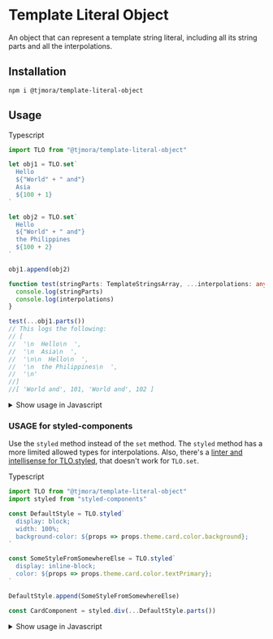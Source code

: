 # Template Literal Object

An object that can represent a template string literal, including all its string parts and 
all the interpolations.

## Installation

`npm i @tjmora/template-literal-object`

## Usage

Typescript

```typescript
import TLO from "@tjmora/template-literal-object"

let obj1 = TLO.set`
  Hello
  ${"World" + " and"}
  Asia
  ${100 + 1}
`

let obj2 = TLO.set`
  Hello
  ${"World" + " and"}
  the Philippines
  ${100 + 2}
`

obj1.append(obj2)

function test(stringParts: TemplateStringsArray, ...interpolations: any[]) {
  console.log(stringParts)
  console.log(interpolations)
}

test(...obj1.parts())
// This logs the following:
// [
//  '\n  Hello\n  ',
//  '\n  Asia\n  ',
//  '\n\n  Hello\n  ',
//  '\n  the Philippines\n  ',
//  '\n'
//]
//[ 'World and', 101, 'World and', 102 ]
```

<details>
<summary>Show usage in Javascript</summary>

```javascript
const TLO = require("@tjmora/template-literal-object").default;

let obj1 = TLO.set`
  Hello
  ${"World" + " and"}
  Asia
  ${100 + 1}
`;

let obj2 = TLO.set`
  Hello
  ${"World" + " and"}
  the Philippines
  ${100 + 2}
`;

obj1.append(obj2);

function test(stringParts, ...interpolations) {
  console.log(stringParts);
  console.log(interpolations);
}

test(...obj1.parts());
```

</details>

### USAGE for styled-components

Use the `styled` method instead of the `set` method. The `styled` method has a more 
limited allowed types for interpolations. Also, there's a 
[linter and intellisense for TLO.styled](https://marketplace.visualstudio.com/items?itemName=tjmora.vscode-tlo-styled), 
that doesn't work for `TLO.set`.

Typescript

```typescript
import TLO from "@tjmora/template-literal-object"
import styled from "styled-components"

const DefaultStyle = TLO.styled`
  display: block;
  width: 100%;
  background-color: ${props => props.theme.card.color.background};
`

const SomeStyleFromSomewhereElse = TLO.styled`
  display: inline-block;
  color: ${props => props.theme.card.color.textPrimary};
`

DefaultStyle.append(SomeStyleFromSomewhereElse)

const CardComponent = styled.div(...DefaultStyle.parts())
```

<details>
<summary>Show usage in Javascript</summary>

```javascript
const TLO = require("@tjmora/template-literal-object").default;
import styled from "styled-components";

const DefaultStyle = TLO.styled`
  display: block;
  width: 100%;
  background-color: ${props => props.theme.card.color.background};
`;

const SomeStyleFromSomewhereElse = TLO.styled`
  display: inline-block;
  color: ${props => props.theme.card.color.textPrimary};
`;

DefaultStyle.append(SomeStyleFromSomewhereElse);

const CardComponent = styled.div(...DefaultStyle.parts());
```

</details>
